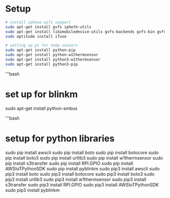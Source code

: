 # Setup

```bash
# install iphone wifi support
sudo apt-get install gvfs ipheth-utils
sudo apt-get install libimobiledevice-utils gvfs-backends gvfs-bin gvfs-fuse
sudo aptitude install ifuse
```

```bash
# setting up pi for temp sensors
sudo apt-get install python-pip
sudo apt-get install python-w1thermsensor
sudo apt-get install python3-w1thermsensor
sudo apt-get install python3-pip
```

'''bash
# set up for blinkm
sudo apt-get install python-smbus

'''bash
# setup for python libraries
sudo pip install awscli
sudo pip install boto
sudo pip install botocore
sudo pip install boto3
sudo pip install urllib3
sudo pip install w1thermsensor
sudo pip install s3transfer
sudo pip install RPI.GPIO
sudo pip install AWSIoTPythonSDK
sudo pip install pyblinkm
sudo pip3 install awscli
sudo pip3 install boto
sudo pip3 install botocore
sudo pip3 install boto3
sudo pip3 install urllib3
sudo pip3 install w1thermsensor
sudo pip3 install s3transfer
sudo pip3 install RPI.GPIO
sudo pip3 install AWSIoTPythonSDK
sudo pip3 install pyblinkm